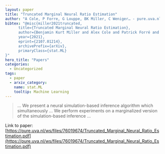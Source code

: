 ```yaml
---
layout: paper
title: "Truncated Marginal Neural Ratio Estimation"
author: "A Cole, P Forre, G Louppe, BK Miller, C Weniger… - pure.uva.nl"
bibtex: "@misc{miller2021truncated,
      title={Truncated Marginal Neural Ratio Estimation},
      author={Benjamin Kurt Miller and Alex Cole and Patrick Forré and Gilles Louppe and Christoph Weniger},
      year={2021},
      eprint={2107.01214},
      archivePrefix={arXiv},
      primaryClass={stat.ML}
}"
hero_title: "Papers"
categories:
  - Uncategorized
tags:
  - paper
  - arxiv_category:
    name: stat.ML
    tooltip: Machine Learning
---
```

>… We present a neural simulation-based inference algorithm which simultaneously … We perform experiments on a marginalized version of the simulation-based inference …

Link to paper: [https://pure.uva.nl/ws/files/76019674/Truncated_Marginal_Neural_Ratio_Estimation.pdf](https://pure.uva.nl/ws/files/76019674/Truncated_Marginal_Neural_Ratio_Estimation.pdf)
